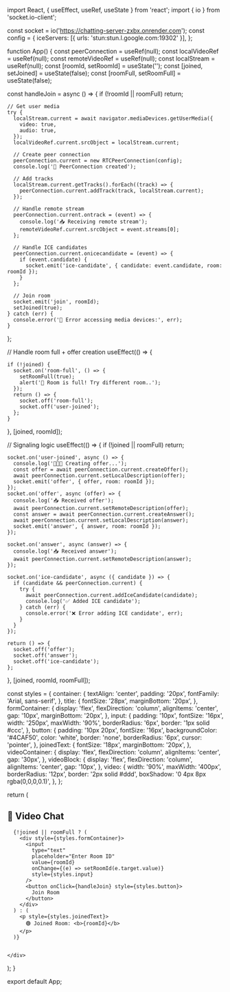 import React, { useEffect, useRef, useState } from 'react';
import { io } from 'socket.io-client';

const socket = io('https://chatting-server-zxbx.onrender.com');
const config = {
  iceServers: [{ urls: 'stun:stun.l.google.com:19302' }],
};

function App() {
  const peerConnection = useRef(null);
  const localVideoRef = useRef(null);
  const remoteVideoRef = useRef(null);
  const localStream = useRef(null);
  const [roomId, setRoomId] = useState('');
  const [joined, setJoined] = useState(false);
  const [roomFull, setRoomFull] = useState(false);

  const handleJoin = async () => {
    if (!roomId || roomFull) return;

    // Get user media
    try {
      localStream.current = await navigator.mediaDevices.getUserMedia({
        video: true,
        audio: true,
      });
      localVideoRef.current.srcObject = localStream.current;

      // Create peer connection
      peerConnection.current = new RTCPeerConnection(config);
      console.log('🔧 PeerConnection created');

      // Add tracks
      localStream.current.getTracks().forEach((track) => {
        peerConnection.current.addTrack(track, localStream.current);
      });

      // Handle remote stream
      peerConnection.current.ontrack = (event) => {
        console.log('📥 Receiving remote stream');
        remoteVideoRef.current.srcObject = event.streams[0];
      };

      // Handle ICE candidates
      peerConnection.current.onicecandidate = (event) => {
        if (event.candidate) {
          socket.emit('ice-candidate', { candidate: event.candidate, room: roomId });
        }
      };

      // Join room
      socket.emit('join', roomId);
      setJoined(true);
    } catch (err) {
      console.error('🚨 Error accessing media devices:', err);
    }
  };

  // Handle room full + offer creation 
  useEffect(() => {

    if (!joined) {
      socket.on('room-full', () => {
        setRoomFull(true);
        alert('🚫 Room is full! Try different room..');
      });
      return () => {
        socket.off('room-full');
        socket.off('user-joined');
      };
    }
  }, [joined, roomId]);

  // Signaling logic
  useEffect(() => {
    if (!joined || roomFull) return;

    socket.on('user-joined', async () => {
      console.log('🧑‍🤝‍🧑 Creating offer...');
      const offer = await peerConnection.current.createOffer();
      await peerConnection.current.setLocalDescription(offer);
      socket.emit('offer', { offer, room: roomId });
    });
    socket.on('offer', async (offer) => {
      console.log('📥 Received offer');
      await peerConnection.current.setRemoteDescription(offer);
      const answer = await peerConnection.current.createAnswer();
      await peerConnection.current.setLocalDescription(answer);
      socket.emit('answer', { answer, room: roomId });
    });

    socket.on('answer', async (answer) => {
      console.log('📥 Received answer');
      await peerConnection.current.setRemoteDescription(answer);
    });

    socket.on('ice-candidate', async ({ candidate }) => {
      if (candidate && peerConnection.current) {
        try {
          await peerConnection.current.addIceCandidate(candidate);
          console.log('✅ Added ICE candidate');
        } catch (err) {
          console.error('❌ Error adding ICE candidate', err);
        }
      }
    });

    return () => {
      socket.off('offer');
      socket.off('answer');
      socket.off('ice-candidate');
    };
  }, [joined, roomId, roomFull]);

  const styles = {
    container: {
      textAlign: 'center',
      padding: '20px',
      fontFamily: 'Arial, sans-serif',
    },
    title: {
      fontSize: '28px',
      marginBottom: '20px',
    },
    formContainer: {
      display: 'flex',
      flexDirection: 'column',
      alignItems: 'center',
      gap: '10px',
      marginBottom: '20px',
    },
    input: {
      padding: '10px',
      fontSize: '16px',
      width: '250px',
      maxWidth: '90%',
      borderRadius: '6px',
      border: '1px solid #ccc',
    },
    button: {
      padding: '10px 20px',
      fontSize: '16px',
      backgroundColor: '#4CAF50',
      color: 'white',
      border: 'none',
      borderRadius: '6px',
      cursor: 'pointer',
    },
    joinedText: {
      fontSize: '18px',
      marginBottom: '20px',
    },
    videoContainer: {
      display: 'flex',
      flexDirection: 'column',
      alignItems: 'center',
      gap: '30px',
    },
    videoBlock: {
      display: 'flex',
      flexDirection: 'column',
      alignItems: 'center',
      gap: '10px',
    },
    video: {
      width: '90%',
      maxWidth: '400px',
      borderRadius: '12px',
      border: '2px solid #ddd',
      boxShadow: '0 4px 8px rgba(0,0,0,0.1)',
    },
  };


  return (
    <div style={styles.container}>
      <h2 style={styles.title}>🎥 Video Chat</h2>

      {!joined || roomFull ? (
        <div style={styles.formContainer}>
          <input
            type="text"
            placeholder="Enter Room ID"
            value={roomId}
            onChange={(e) => setRoomId(e.target.value)}
            style={styles.input}
          />
          <button onClick={handleJoin} style={styles.button}>
            Join Room
          </button>
        </div>
      ) : (
        <p style={styles.joinedText}>
          🟢 Joined Room: <b>{roomId}</b>
        </p>
      )}

      
    </div>

  );
}

export default App;
